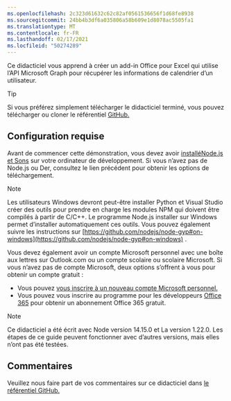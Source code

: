 ```yaml
---
ms.openlocfilehash: 2c323d61632c62c82af0561536656f1d68fe8938
ms.sourcegitcommit: 24bb4b3df6a035806a58b609e1d8078ac5505fa1
ms.translationtype: MT
ms.contentlocale: fr-FR
ms.lasthandoff: 02/17/2021
ms.locfileid: "50274289"
---
```

<!-- markdownlint-disable MD002 MD041 -->

Ce didacticiel vous apprend à créer un add-in Office pour Excel qui utilise l’API Microsoft Graph pour récupérer les informations de calendrier d’un utilisateur.

> [!TIP]
> Si vous préférez simplement télécharger le didacticiel terminé, vous pouvez télécharger ou cloner le référentiel [GitHub.](https://github.com/microsoftgraph/msgraph-training-office-addin)

## <a name="prerequisites"></a>Configuration requise

Avant de commencer cette démonstration, vous devez avoir [ installéNode.js](https://nodejs.org) [et Sons](https://yarnpkg.com/) sur votre ordinateur de développement. Si vous n’avez pas de Node.js ou Der, consultez le lien précédent pour obtenir les options de téléchargement.

> [!NOTE]
> Les utilisateurs Windows devront peut-être installer Python et Visual Studio créer des outils pour prendre en charge les modules NPM qui doivent être compilés à partir de C/C++. Le programme Node.js installer sur Windows permet d’installer automatiquement ces outils. Vous pouvez également suivre les instructions sur [https://github.com/nodejs/node-gyp#on-windows](https://github.com/nodejs/node-gyp#on-windows) .

Vous devez également avoir un compte Microsoft personnel avec une boîte aux lettres sur Outlook.com ou un compte scolaire ou scolaire Microsoft. Si vous n’avez pas de compte Microsoft, deux options s’offrent à vous pour obtenir un compte gratuit :

- Vous pouvez [vous inscrire à un nouveau compte Microsoft personnel.](https://signup.live.com/signup?wa=wsignin1.0&rpsnv=12&ct=1454618383&rver=6.4.6456.0&wp=MBI_SSL_SHARED&wreply=https://mail.live.com/default.aspx&id=64855&cbcxt=mai&bk=1454618383&uiflavor=web&uaid=b213a65b4fdc484382b6622b3ecaa547&mkt=E-US&lc=1033&lic=1)
- Vous pouvez vous inscrire au programme pour les développeurs [Office 365](https://developer.microsoft.com/office/dev-program) pour obtenir un abonnement Office 365 gratuit.

> [!NOTE]
> Ce didacticiel a été écrit avec Node version 14.15.0 et La version 1.22.0. Les étapes de ce guide peuvent fonctionner avec d’autres versions, mais elles n’ont pas été testées.

## <a name="feedback"></a>Commentaires

Veuillez nous faire part de vos commentaires sur ce didacticiel dans [le référentiel GitHub.](https://github.com/microsoftgraph/msgraph-training-office-addin)
